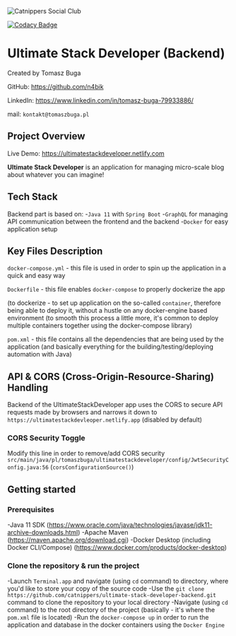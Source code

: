 <img alt="Catnippers Social Club" src="https://github.com/catnippers/catnippers-landing-page/blob/evan/src/images/catnippers_logotype-01%201.png" />

[![Codacy Badge](https://app.codacy.com/project/badge/Grade/ca2ee88e52a643fab2ba892a1cb73082)](https://www.codacy.com/gh/catnippers/ultimate-stack-developer-backend/dashboard?utm_source=github.com&amp;utm_medium=referral&amp;utm_content=catnippers/ultimate-stack-developer-backend&amp;utm_campaign=Badge_Grade)

# Ultimate Stack Developer (Backend)
Created by Tomasz Buga

GitHub: https://github.com/n4bik

LinkedIn: https://www.linkedin.com/in/tomasz-buga-79933886/

mail: `kontakt@tomaszbuga.pl`

## Project Overview
Live Demo: https://ultimatestackdeveloper.netlify.com

**Ultimate Stack Developer** is an application for managing micro-scale blog about whatever you can imagine!

## Tech Stack
Backend part is based on:
-`Java 11` with `Spring Boot`
-`GraphQL` for managing API communication between the frontend and the backend
-`Docker` for easy application setup
## Key Files Description
`docker-compose.yml` - this file is used in order to spin up the application in a quick and easy way

`Dockerfile` - this file enables `docker-compose` to properly dockerize the app

(to dockerize - to set up application on the so-called `container`, therefore being able to deploy it, without a hustle on any docker-engine based environment (to smooth this process a little more, it's common to deploy multiple containers together using the docker-compose library)

`pom.xml` - this file contains all the dependencies that are being used by the application (and basically everything for the building/testing/deploying automation with Java)

## API & CORS (Cross-Origin-Resource-Sharing) Handling

Backend of the UltimateStackDeveloper app uses the CORS to secure API requests made by browsers and narrows it down
to `https://ultimatestackdevleoper.netlify.app` (disabled by default)

### CORS Security Toggle
Modify this line in order to remove/add CORS security `src/main/java/pl/tomaszbuga/ultimatestackdeveloper/config/JwtSecurityConfig.java:56` (`corsConfigurationSource()`)

## Getting started
### Prerequisites
-Java 11 SDK (https://www.oracle.com/java/technologies/javase/jdk11-archive-downloads.html)
-Apache Maven (https://maven.apache.org/download.cgi)
-Docker Desktop (including Docker CLI/Compose) (https://www.docker.com/products/docker-desktop)

### Clone the repository & run the project
-Launch `Terminal.app` and navigate (using `cd` command) to directory, where you'd like to store your copy of the source code
-Use the `git clone https://github.com/catnippers/ultimate-stack-developer-backend.git` command to clone the repository to your local directory
-Navigate (using `cd` command) to the root directory of the project (basically - it's where the `pom.xml` file is located)
-Run the `docker-compose up` in order to run the application and database in the docker containers using the `Docker Engine`